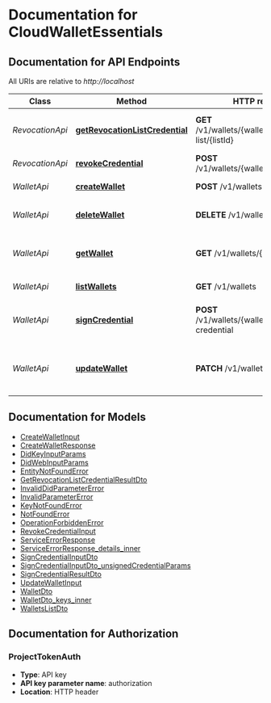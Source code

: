 # Documentation for CloudWalletEssentials

<a name="documentation-for-api-endpoints"></a>

## Documentation for API Endpoints

All URIs are relative to _http://localhost_

| Class           | Method                                                                               | HTTP request                                            | Description                            |
| --------------- | ------------------------------------------------------------------------------------ | ------------------------------------------------------- | -------------------------------------- |
| _RevocationApi_ | [**getRevocationListCredential**](Apis/RevocationApi.md#getrevocationlistcredential) | **GET** /v1/wallets/{walletId}/revocation-list/{listId} | Return revocation list credential.     |
| _RevocationApi_ | [**revokeCredential**](Apis/RevocationApi.md#revokecredential)                       | **POST** /v1/wallets/{walletId}/revoke                  | Revoke Credential.                     |
| _WalletApi_     | [**createWallet**](Apis/WalletApi.md#createwallet)                                   | **POST** /v1/wallets                                    | creates a wallet                       |
| _WalletApi_     | [**deleteWallet**](Apis/WalletApi.md#deletewallet)                                   | **DELETE** /v1/wallets/{walletId}                       | delete wallet by walletId              |
| _WalletApi_     | [**getWallet**](Apis/WalletApi.md#getwallet)                                         | **GET** /v1/wallets/{walletId}                          | get wallet details using wallet Id.    |
| _WalletApi_     | [**listWallets**](Apis/WalletApi.md#listwallets)                                     | **GET** /v1/wallets                                     | lists all wallets                      |
| _WalletApi_     | [**signCredential**](Apis/WalletApi.md#signcredential)                               | **POST** /v1/wallets/{walletId}/sign-credential         | signs credential with the wallet       |
| _WalletApi_     | [**updateWallet**](Apis/WalletApi.md#updatewallet)                                   | **PATCH** /v1/wallets/{walletId}                        | update wallet details using wallet Id. |

<a name="documentation-for-models"></a>

## Documentation for Models

- [CreateWalletInput](./Models/CreateWalletInput.md)
- [CreateWalletResponse](./Models/CreateWalletResponse.md)
- [DidKeyInputParams](./Models/DidKeyInputParams.md)
- [DidWebInputParams](./Models/DidWebInputParams.md)
- [EntityNotFoundError](./Models/EntityNotFoundError.md)
- [GetRevocationListCredentialResultDto](./Models/GetRevocationListCredentialResultDto.md)
- [InvalidDidParameterError](./Models/InvalidDidParameterError.md)
- [InvalidParameterError](./Models/InvalidParameterError.md)
- [KeyNotFoundError](./Models/KeyNotFoundError.md)
- [NotFoundError](./Models/NotFoundError.md)
- [OperationForbiddenError](./Models/OperationForbiddenError.md)
- [RevokeCredentialInput](./Models/RevokeCredentialInput.md)
- [ServiceErrorResponse](./Models/ServiceErrorResponse.md)
- [ServiceErrorResponse_details_inner](./Models/ServiceErrorResponse_details_inner.md)
- [SignCredentialInputDto](./Models/SignCredentialInputDto.md)
- [SignCredentialInputDto_unsignedCredentialParams](./Models/SignCredentialInputDto_unsignedCredentialParams.md)
- [SignCredentialResultDto](./Models/SignCredentialResultDto.md)
- [UpdateWalletInput](./Models/UpdateWalletInput.md)
- [WalletDto](./Models/WalletDto.md)
- [WalletDto_keys_inner](./Models/WalletDto_keys_inner.md)
- [WalletsListDto](./Models/WalletsListDto.md)

<a name="documentation-for-authorization"></a>

## Documentation for Authorization

<a name="ProjectTokenAuth"></a>

### ProjectTokenAuth

- **Type**: API key
- **API key parameter name**: authorization
- **Location**: HTTP header
